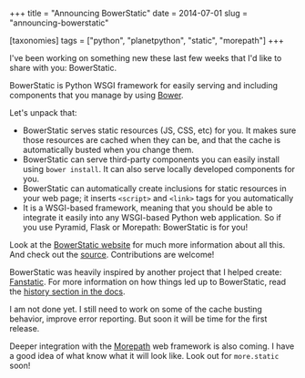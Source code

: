 +++
title = "Announcing BowerStatic"
date = 2014-07-01
slug = "announcing-bowerstatic"

[taxonomies]
tags = ["python", "planetpython", "static", "morepath"]
+++

I've been working on something new these last few weeks that I'd like to
share with you: BowerStatic.

BowerStatic is Python WSGI framework for easily serving and including
components that you manage by using [Bower](http://bower.io/).

Let's unpack that:

- BowerStatic serves static resources (JS, CSS, etc) for you. It makes
  sure those resources are cached when they can be, and that the cache
  is automatically busted when you change them.
- BowerStatic can serve third-party components you can easily install
  using `bower install`. It can also serve locally developed components
  for you.
- BowerStatic can automatically create inclusions for static resources
  in your web page; it inserts `<script>` and `<link>` tags for you
  automatically
- It is a WSGI-based framework, meaning that you should be able to
  integrate it easily into any WSGI-based Python web application. So if
  you use Pyramid, Flask or Morepath: BowerStatic is for you!

Look at the [BowerStatic website](http://bowerstatic.readthedocs.org)
for much more information about all this. And check out the
[source](https://github.com/faassen/bowerstatic). Contributions are
welcome!

BowerStatic was heavily inspired by another project that I helped
create: [Fanstatic](http://fanstatic.org). For more information on how
things led up to BowerStatic, read the [history section in the
docs](http://bowerstatic.readthedocs.org/en/latest/history.html).

I am not done yet. I still need to work on some of the cache busting
behavior, improve error reporting. But soon it will be time for the
first release.

Deeper integration with the [Morepath](http://morepath.readthedocs.org)
web framework is also coming. I have a good idea of what know what it
will look like. Look out for `more.static` soon!
